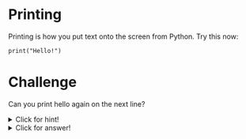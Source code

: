 # Printing
Printing is how you put text onto the screen from Python. Try this now:

`print("Hello!")`

# Challenge
Can you print hello again on the next line?
<details>
  <summary>Click for hint!</summary>
  
  What happens if you put a second print statement after the first one?
</details>

<details>
  <summary>Click for answer!</summary>
  
  Try this code:
  ```python
  print("Hello!")
  print("Hello!!")
  ```
</details>
  
